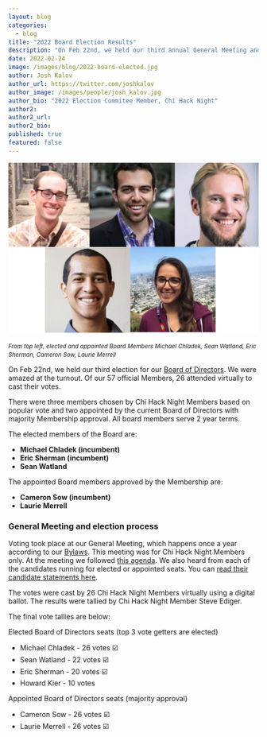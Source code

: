 ```yaml
---
layout: blog
categories: 
  - blog
title: "2022 Board Election Results"
description: "On Feb 22nd, we held our third annual General Meeting and election for our Board of Directors. We were amazed at the turnout. Of our 57 official Members, 26 attended virtually to cast their votes. There were three members chosen by Chi Hack Night Members based on popular vote and two appointed by the current Board of Directors with majority Membership approval."
date: 2022-02-24
image: /images/blog/2022-board-elected.jpg
author: Josh Kalov
author_url: https://twitter.com/joshkalov
author_image: /images/people/josh_kalov.jpg
author_bio: "2022 Election Commitee Member, Chi Hack Night"
author2: 
author2_url:
author2_bio:
published: true
featured: false
---
```


<p class="text-center"><img src="/images/blog/2022-board-elected.jpg" alt="From top left, elected and appointed Board Members Michael Chladek, Sean Watland, Eric Sherman, Cameron Sow, Laurie Merrell" class='img-responsive'/><br />

<small><em>From top left, elected and appointed Board Members Michael Chladek, Sean Watland, Eric Sherman, Cameron Sow, Laurie Merrell</em></small>
</p>

On Feb 22nd, we held our third election for our [Board of Directors](https://chihacknight.org/board-of-directors.html). We were amazed at the turnout. Of our 57 official Members, 26 attended virtually to cast their votes. 

There were three members chosen by Chi Hack Night Members based on popular vote and two appointed by the current Board of Directors with majority Membership approval. All board members serve 2 year terms.

The elected members of the Board are:

* **Michael Chladek (incumbent)**
* **Eric Sherman (incumbent)**
* **Sean Watland**

The appointed Board members approved by the Membership are: 

* **Cameron Sow (incumbent)**
* **Laurie Merrell**

### General Meeting and election process
Voting took place at our General Meeting, which happens once a year according to our [Bylaws](/docs/ChiHackNightBylawsAmended20-02-04.pdf). This meeting was for Chi Hack Night Members only. At the meeting we followed [this agenda](https://docs.google.com/presentation/d/1akp7Mqn_3YEQ_7_ezbmHc0cBa3OQLY-eb9G04nheK8M/edit?usp=sharing). We also heard from each of the candidates running for elected or appointed seats. You can [read their candidate statements here](https://bit.ly/chn-candidates-2022).

The votes were cast by 26 Chi Hack Night Members virtually using a digital ballot. The results were tallied by Chi Hack Night Member Steve Ediger.

The final vote tallies are below:

Elected Board of Directors seats (top 3 vote getters are elected)
* Michael Chladek - 26 votes ☑️ 
* Sean Watland - 22 votes ☑️ 
* Eric Sherman - 20 votes ☑️ 
* Howard Kier - 10 votes

Appointed Board of Directors seats (majority approval)

* Cameron Sow - 26 votes ☑️
* Laurie Merrell - 26 votes ☑️


